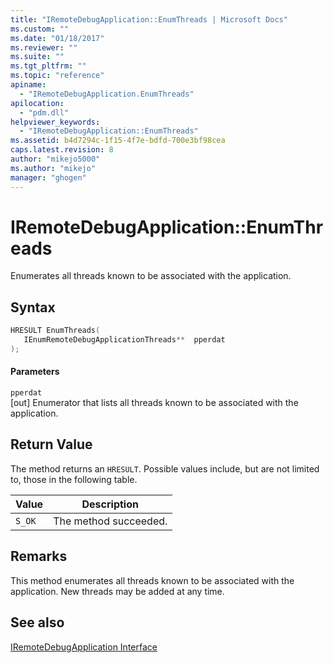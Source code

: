 ```yaml
---
title: "IRemoteDebugApplication::EnumThreads | Microsoft Docs"
ms.custom: ""
ms.date: "01/18/2017"
ms.reviewer: ""
ms.suite: ""
ms.tgt_pltfrm: ""
ms.topic: "reference"
apiname: 
  - "IRemoteDebugApplication.EnumThreads"
apilocation: 
  - "pdm.dll"
helpviewer_keywords: 
  - "IRemoteDebugApplication::EnumThreads"
ms.assetid: b4d7294c-1f15-4f7e-bdfd-700e3bf98cea
caps.latest.revision: 8
author: "mikejo5000"
ms.author: "mikejo"
manager: "ghogen"
---
```

# IRemoteDebugApplication::EnumThreads
Enumerates all threads known to be associated with the application.  
  
## Syntax  
  
```cpp
HRESULT EnumThreads(  
   IEnumRemoteDebugApplicationThreads**  pperdat  
);  
```  
  
#### Parameters  
 `pperdat`  
 [out] Enumerator that lists all threads known to be associated with the application.  
  
## Return Value  
 The method returns an `HRESULT`. Possible values include, but are not limited to, those in the following table.  
  
|Value|Description|  
|-----------|-----------------|  
|`S_OK`|The method succeeded.|  
  
## Remarks  
 This method enumerates all threads known to be associated with the application. New threads may be added at any time.  
  
## See also  
 [IRemoteDebugApplication Interface](../../winscript/reference/iremotedebugapplication-interface.md)